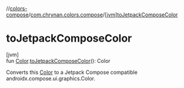 //[colors-compose](../../index.md)/[com.chrynan.colors.compose](index.md)/[[jvm]toJetpackComposeColor]([jvm]to-jetpack-compose-color.md)

# toJetpackComposeColor

[jvm]\
fun [Color](../../../colors-core/colors-core/com.chrynan.colors/-color/index.md).[toJetpackComposeColor]([jvm]to-jetpack-compose-color.md)(): Color

Converts this [Color](../../../colors-core/colors-core/com.chrynan.colors/-color/index.md) to a Jetpack Compose compatible androidx.compose.ui.graphics.Color.

